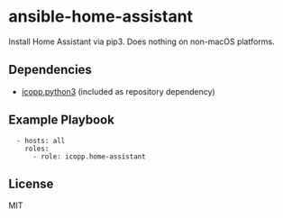# ansible-home-assistant

Install Home Assistant via pip3. Does nothing on non-macOS platforms.

## Dependencies

* [icopp.python3](https://github.com/icopp/ansible-python3) (included as repository dependency)

## Example Playbook

```
  - hosts: all
    roles:
      - role: icopp.home-assistant
```

## License

MIT
